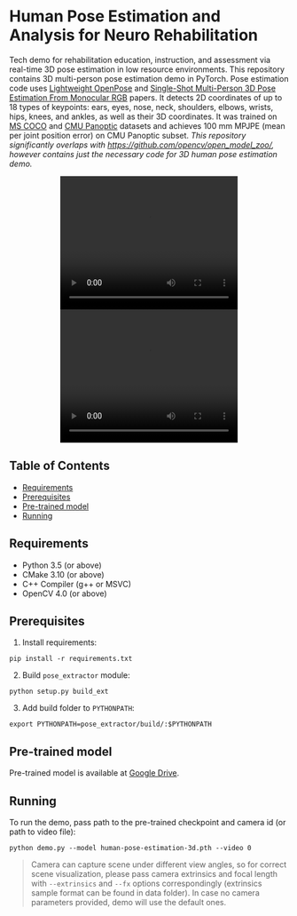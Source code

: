 # Human Pose Estimation and Analysis for Neuro Rehabilitation

Tech demo for rehabilitation education, instruction, and assessment via real-time 3D pose estimation in low resource environments. This repository contains 3D multi-person pose estimation demo in PyTorch. Pose estimation code uses [Lightweight OpenPose](https://arxiv.org/pdf/1811.12004.pdf) and [Single-Shot Multi-Person 3D Pose Estimation From Monocular RGB](https://arxiv.org/pdf/1712.03453.pdf) papers. It detects 2D coordinates of up to 18 types of keypoints: ears, eyes, nose, neck, shoulders, elbows, wrists, hips, knees, and ankles, as well as their 3D coordinates. It was trained on [MS COCO](http://cocodataset.org/#home) and [CMU Panoptic](http://domedb.perception.cs.cmu.edu/) datasets and achieves 100 mm MPJPE (mean per joint position error) on CMU Panoptic subset. *This repository significantly overlaps with https://github.com/opencv/open_model_zoo/, however contains just the necessary code for 3D human pose estimation demo.*

<p align="center">
  <video width="320" height="240" controls>
    <source src="outputs/LR_agreement_impaired_wireframe.avi" type="video/avi">
  </video>

  <video width="320" height="240" controls>
    <source src="outputs/LR_agreement_impaired_overlay.avi" type="video/avi">
  </video>
</p>

## Table of Contents

* [Requirements](#requirements)
* [Prerequisites](#prerequisites)
* [Pre-trained model](#pre-trained-model)
* [Running](#running)

## Requirements
* Python 3.5 (or above)
* CMake 3.10 (or above)
* C++ Compiler (g++ or MSVC)
* OpenCV 4.0 (or above)

## Prerequisites
1. Install requirements:
```
pip install -r requirements.txt
```
2. Build `pose_extractor` module:
```
python setup.py build_ext
```
3. Add build folder to `PYTHONPATH`:
```
export PYTHONPATH=pose_extractor/build/:$PYTHONPATH
```

## Pre-trained model <a name="pre-trained-model"/>

Pre-trained model is available at [Google Drive](https://drive.google.com/file/d/1niBUbUecPhKt3GyeDNukobL4OQ3jqssH/view?usp=sharing).

## Running

To run the demo, pass path to the pre-trained checkpoint and camera id (or path to video file):
```
python demo.py --model human-pose-estimation-3d.pth --video 0
```
> Camera can capture scene under different view angles, so for correct scene visualization, please pass camera extrinsics and focal length with `--extrinsics` and `--fx` options correspondingly (extrinsics sample format can be found in data folder). In case no camera parameters provided, demo will use the default ones.
